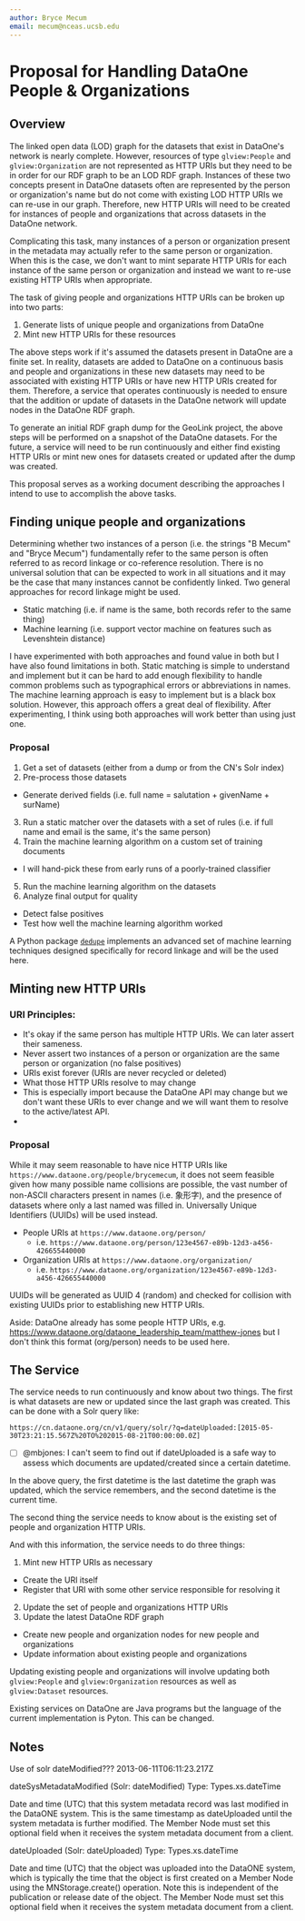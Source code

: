 ```yaml
---
author: Bryce Mecum
email: mecum@nceas.ucsb.edu
---
```


# Proposal for Handling DataOne People & Organizations

## Overview

The linked open data (LOD) graph for the datasets that exist in DataOne's network is nearly complete.
However, resources of type `glview:People` and `glview:Organization` are not represented as HTTP URIs but they need to be in order for our RDF graph to be an LOD RDF graph.
Instances of these two concepts present in DataOne datasets often are represented by the person or organization's name but do not come with existing LOD HTTP URIs we can re-use in our graph.
Therefore, new HTTP URIs will need to be created for instances of people and organizations that across datasets in the DataOne network.

Complicating this task, many instances of a person or organization present in the metadata may actually refer to the same person or organization.
When this is the case, we don't want to mint separate HTTP URIs for each instance of the same person or organization and instead we want to re-use existing HTTP URIs when appropriate.

The task of giving people and organizations HTTP URIs can be broken up into two parts:

1. Generate lists of unique people and organizations from DataOne
2. Mint new HTTP URIs for these resources

The above steps work if it's assumed the datasets present in DataOne are a finite set.
In reality, datasets are added to DataOne on a continuous basis and people and organizations in these new datasets may need to be associated with existing HTTP URIs or have new HTTP URIs created for them.
Therefore, a service that operates continuously is needed to ensure that the addition or update of datasets in the DataOne network will update nodes in the DataOne RDF graph.

To generate an initial RDF graph dump for the GeoLink project, the above steps will be performed on a snapshot of the DataOne datasets.
For the future, a service will need to be run continuously and either find existing HTTP URIs or mint new ones for datasets created or updated after the dump was created.

This proposal serves as a working document describing the approaches I intend to use to accomplish the above tasks.


## Finding unique people and organizations

Determining whether two instances of a person (i.e. the strings "B Mecum" and "Bryce Mecum") fundamentally refer to the same person is often referred to as record linkage or co-reference resolution.
There is no universal solution that can be expected to work in all situations and it may be the case that many instances cannot be confidently linked.
Two general approaches for record linkage might be used.

- Static matching (i.e. if name is the same, both records refer to the same thing)
- Machine learning (i.e. support vector machine on features such as Levenshtein distance)

I have experimented with both approaches and found value in both but I have also found limitations in both.
Static matching is simple to understand and implement but it can be hard to add enough flexibility to handle common problems such as typographical errors or abbreviations in names.
The machine learning approach is easy to implement but is a black box solution.
However, this approach offers a great deal of flexibility.
After experimenting, I think using both approaches will work better than using just one.

### Proposal

1. Get a set of datasets (either from a dump or from the CN's Solr index)
2. Pre-process those datasets
  - Generate derived fields (i.e. full name = salutation + givenName + surName)
3. Run a static matcher over the datasets with a set of rules (i.e. if full name and email is the same, it's the same person)
4. Train the machine learning algorithm on a custom set of training documents
  - I will hand-pick these from early runs of a poorly-trained classifier
5. Run the machine learning algorithm on the datasets
6. Analyze final output for quality
  - Detect false positives
  - Test how well the machine learning algorithm worked

A Python package [`dedupe`](https://github.com/datamade/dedupe) implements an advanced set of machine learning techniques designed specifically for record linkage and will be the used here.


## Minting new HTTP URIs

### URI Principles:

- It's okay if the same person has multiple HTTP URIs. We can later assert their sameness.
- Never assert two instances of a person or organization are the same person or organization (no false positives)
- URIs exist forever (URIs are never recycled or deleted)
- What those HTTP URIs resolve to may change
- This is especially import because the DataOne API may change but we don't want these URIs to ever change and we will want them to resolve to the active/latest API.
-

### Proposal

While it may seem reasonable to have nice HTTP URIs like `https://www.dataone.org/people/brycemecum`, it does not seem feasible given how many possible name collisions are possible, the vast number of non-ASCII characters present in names (i.e. 象形字), and the presence of datasets where only a last named was filled in.
Universally Unique Identifiers (UUIDs) will be used instead.


- People URIs at `https://www.dataone.org/person/`
  - i.e. `https://www.dataone.org/person/123e4567-e89b-12d3-a456-426655440000`
- Organization URIs at `https://www.dataone.org/organization/`
  - i.e. `https://www.dataone.org/organization/123e4567-e89b-12d3-a456-426655440000`


UUIDs will be generated as UUID 4 (random) and checked for collision with existing UUIDs prior to establishing new HTTP URIs.

Aside: DataOne already has some people HTTP URIs, e.g. https://www.dataone.org/dataone_leadership_team/matthew-jones but I don't think this format (org/person) needs to be used here.


## The Service

The service needs to run continuously and know about two things. The first is what datasets are new or updated since the last graph was created.
This can be done with a Solr query like:

```{text}
https://cn.dataone.org/cn/v1/query/solr/?q=dateUploaded:[2015-05-30T23:21:15.567Z%20TO%202015-08-21T00:00:00.0Z]
```

- [ ] @mbjones: I can't seem to find out if dateUploaded is a safe way to assess which documents are updated/created since a certain datetime.

In the above query, the first datetime is the last datetime the graph was updated, which the service remembers, and the second datetime is the current time.

The second thing the service needs to know about is the existing set of people and organization HTTP URIs.

And with this information, the service needs to do three things:

1. Mint new HTTP URIs as necessary
  - Create the URI itself
  - Register that URI with some other service responsible for resolving it
2. Update the set of people and organizations HTTP URIs
3. Update the latest DataOne RDF graph
  - Create new people and organization nodes for new people and organizations
  - Update information about existing people and organizations

Updating existing people and organizations will involve updating both `glview:People` and `glview:Organization` resources as well as `glview:Dataset` resources.

Existing services on DataOne are Java programs but the language of the current implementation is Pyton. This can be changed.



## Notes
Use of solr dateModified??? 2013-06-11T06:11:23.217Z




dateSysMetadataModified (Solr: dateModified)
Type: Types.xs.dateTime

Date and time (UTC) that this system metadata record was last modified in the DataONE system. This is the same timestamp as dateUploaded until the system metadata is further modified. The Member Node must set this optional field when it receives the system metadata document from a client.




dateUploaded (Solr: dateUploaded)
Type: Types.xs.dateTime

Date and time (UTC) that the object was uploaded into the DataONE system, which is typically the time that the object is first created on a Member Node using the MNStorage.create() operation. Note this is independent of the publication or release date of the object. The Member Node must set this optional field when it receives the system metadata document from a client.
